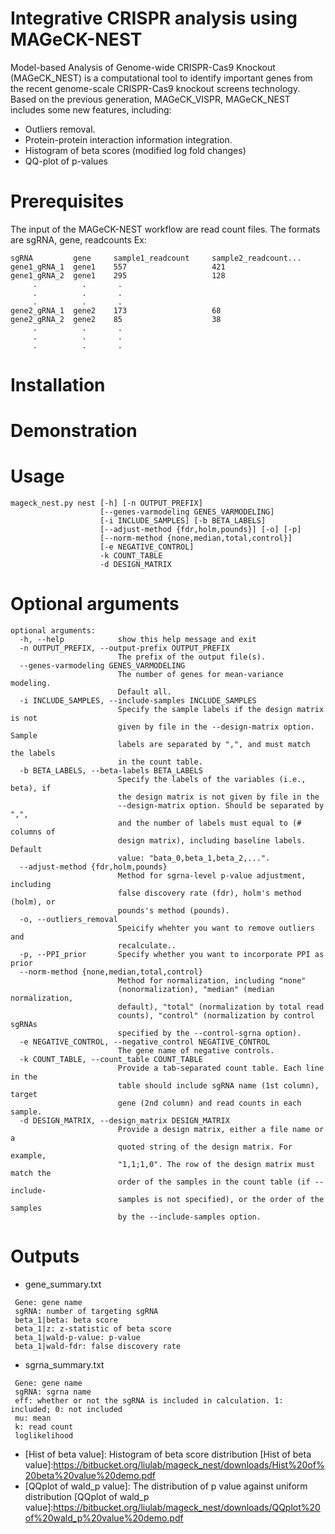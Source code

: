 Integrative CRISPR analysis using MAGeCK-NEST
====================================================================================
Model-based Analysis of Genome-wide CRISPR-Cas9 Knockout (MAGeCK_NEST) is a computational tool to identify important genes from the recent genome-scale CRISPR-Cas9 knockout screens technology. Based on the previous generation, MAGeCK_VISPR, MAGeCK_NEST includes some new features, including:
* Outliers removal.
* Protein-protein interaction information integration.
* Histogram of beta scores (modified log fold changes)
* QQ-plot of p-values

# Prerequisites #
The input of the MAGeCK-NEST workflow are read count files. The formats are sgRNA, gene, readcounts
Ex: 
```
sgRNA         gene     sample1_readcount     sample2_readcount...
gene1_gRNA_1  gene1    557                   421
gene1_gRNA_2  gene1    295                   128
     .          .       .
     .          .       .
     .          .       .
gene2_gRNA_1  gene2    173                   68
gene2_gRNA_2  gene2    85                    38
     .          .       .
     .          .       .
     .          .       .
```
# Installation #
 
# Demonstration #

# Usage #

```
mageck_nest.py nest [-h] [-n OUTPUT_PREFIX]  
                    [--genes-varmodeling GENES_VARMODELING]
                    [-i INCLUDE_SAMPLES] [-b BETA_LABELS]
                    [--adjust-method {fdr,holm,pounds}] [-o] [-p]
                    [--norm-method {none,median,total,control}]
                    [-e NEGATIVE_CONTROL] 
                    -k COUNT_TABLE 
                    -d DESIGN_MATRIX
```

# Optional arguments #
```
optional arguments:
  -h, --help            show this help message and exit
  -n OUTPUT_PREFIX, --output-prefix OUTPUT_PREFIX
                        The prefix of the output file(s).
  --genes-varmodeling GENES_VARMODELING
                        The number of genes for mean-variance modeling.
                        Default all.
  -i INCLUDE_SAMPLES, --include-samples INCLUDE_SAMPLES
                        Specify the sample labels if the design matrix is not
                        given by file in the --design-matrix option. Sample
                        labels are separated by ",", and must match the labels
                        in the count table.
  -b BETA_LABELS, --beta-labels BETA_LABELS
                        Specify the labels of the variables (i.e., beta), if
                        the design matrix is not given by file in the
                        --design-matrix option. Should be separated by ",",
                        and the number of labels must equal to (# columns of
                        design matrix), including baseline labels. Default
                        value: "bata_0,beta_1,beta_2,...".
  --adjust-method {fdr,holm,pounds}
                        Method for sgrna-level p-value adjustment, including
                        false discovery rate (fdr), holm's method (holm), or
                        pounds's method (pounds).
  -o, --outliers_removal
                        Speicify whehter you want to remove outliers and
                        recalculate..
  -p, --PPI_prior       Specify whether you want to incorporate PPI as prior
  --norm-method {none,median,total,control}
                        Method for normalization, including "none"
                        (nonormalization), "median" (median normalization,
                        default), "total" (normalization by total read
                        counts), "control" (normalization by control sgRNAs
                        specified by the --control-sgrna option).
  -e NEGATIVE_CONTROL, --negative_control NEGATIVE_CONTROL
                        The gene name of negative controls.
  -k COUNT_TABLE, --count_table COUNT_TABLE
                        Provide a tab-separated count table. Each line in the
                        table should include sgRNA name (1st column), target
                        gene (2nd column) and read counts in each sample.
  -d DESIGN_MATRIX, --design_matrix DESIGN_MATRIX
                        Provide a design matrix, either a file name or a
                        quoted string of the design matrix. For example,
                        "1,1;1,0". The row of the design matrix must match the
                        order of the samples in the count table (if --include-
                        samples is not specified), or the order of the samples
                        by the --include-samples option.
```
# Outputs #
* gene_summary.txt
```
 Gene: gene name
 sgRNA: number of targeting sgRNA 
 beta_1|beta: beta score 
 beta_1|z: z-statistic of beta score
 beta_1|wald-p-value: p-value
 beta_1|wald-fdr: false discovery rate
```
* sgrna_summary.txt
```
 Gene: gene name	
 sgRNA: sgrna name	
 eff: whether or not the sgRNA is included in calculation. 1: included; 0: not included	
 mu: mean	
 k: read count  
 loglikelihood  
```
* [Hist of beta value]: Histogram of beta score distribution
[Hist of beta value]:https://bitbucket.org/liulab/mageck_nest/downloads/Hist%20of%20beta%20value%20demo.pdf
* [QQplot of wald_p value]: The distribution of p value against uniform distribution
[QQplot of wald_p value]:https://bitbucket.org/liulab/mageck_nest/downloads/QQplot%20of%20wald_p%20value%20demo.pdf